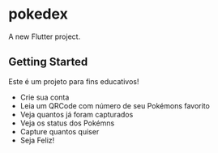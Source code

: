 # pokedex

A new Flutter project.

## Getting Started

Este é um projeto para fins educativos!

- Crie sua conta
- Leia um QRCode com número de seu Pokémons favorito
- Veja quantos já foram capturados
- Veja os status dos Pokémns
- Capture quantos quiser
- Seja Feliz!
